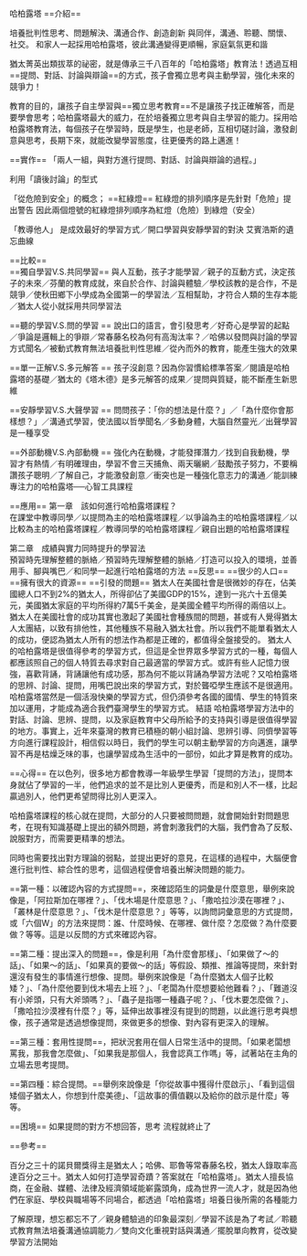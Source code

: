 哈柏露塔
==介紹==

培養批判性思考、問題解決、溝通合作、創造創新
與同伴，溝通、聆聽、關懷、社交。
和家人一起採用哈柏露塔，彼此溝通變得更順暢，家庭氣氛更和諧

猶太菁英出類拔萃的祕密，就是傳承三千八百年的「哈柏露塔」教育法！透過互相==提問、對話、討論與辯論==的方式，孩子會獨立思考與主動學習，強化未來的競爭力！

教育的目的，讓孩子自主學習與==獨立思考教育==不是讓孩子找正確解答，而是要學會思考；哈柏露塔最大的威力，在於培養獨立思考與自主學習的能力。採用哈柏露塔教育法，每個孩子在學習時，既是學生，也是老師，互相切磋討論，激發創意與思考，長期下來，就能改變學習態度，往更優秀的路上邁進！

==實作==
「兩人一組，與對方進行提問、對話、討論與辯論的過程。」

利用「讀後討論」的型式

「從危險到安全」的概念；
	==紅綠燈==
	紅綠燈的排列順序是先針對「危險」提出警告
	因此兩個燈號的紅綠燈排列順序為紅燈（危險）到綠燈（安全）

「教導他人」
	是成效最好的學習方式／開口學習與安靜學習的對決
艾賓浩斯的遺忘曲線
	

==比較==  
==獨自學習V.S.共同學習== 
與人互動，孩子才能學習／親子的互動方式，決定孩子的未來／芬蘭的教育成就，來自於合作、討論與體驗／學校該教的是合作，不是競爭／使秋田鄉下小學成為全國第一的學習法／互相幫助，才符合人類的生存本能／猶太人從小就採用共同學習法  
  
==聽的學習V.S.問的學習 ==
說出口的語言，會引發思考／好奇心是學習的起點／爭論是邏輯上的爭辯／常春藤名校為何有高淘汰率？／哈佛以發問與討論的學習方式聞名／被動式教育無法培養批判性思維／從內而外的教育，能產生強大的效果  
  
==單一正解V.S.多元解答  ==
孩子沒創意？因為你習慣給標準答案／閱讀是哈柏露塔的基礎／猶太的《塔木德》是多元解答的成果／提問與質疑，能不斷產生新思維  
  
==安靜學習V.S.大聲學習  ==
問問孩子：「你的想法是什麼？」／「為什麼你會那樣想？」／溝通式學習，使法國以哲學聞名／多動身體，大腦自然靈光／出聲學習是一種享受  
  
==外部動機V.S.內部動機  ==
強化內在動機，才能發揮潛力／找到自我動機，學習才有熱情／有明確理由，學習不會三天捕魚、兩天曬網／鼓勵孩子努力，不要稱讚孩子聰明／了解自己，才能激發創意／衝突也是一種強化意志力的溝通／能訓練專注力的哈柏露塔──心智工具課程

==應用==
第一章　該如何進行哈柏露塔課程？  
在課堂中教導同學／以提問為主的哈柏露塔課程／以爭論為主的哈柏露塔課程／以比較為主的哈柏露塔課程／教導同學的哈柏露塔課程／親自出題的哈柏露塔課程  
  
第二章　成績與實力同時提升的學習法  
預習時先理解整體的脈絡／預習時先理解整體的脈絡／打造可以投入的環境，並善用手、腳與嘴巴／和同學一起進行哈柏露塔的方法
==反思==
==很少的人口==
==擁有很大的資源==
==引發的問題==
猶太人在美國社會是很微妙的存在，佔美國總人口不到2%的猶太人，所得卻佔了美國GDP的15%，達到一兆六十五億美元，美國猶太家庭的平均所得約7萬5千美金，是美國全體平均所得的兩倍以上。猶太人在美國社會的成功其實也激起了美國社會種族間的問題，甚或有人覺得猶太人太團結，以致有排他性，其他種族不易融入猶太社會。所以我們不能單看猶太人的成功，便認為猶太人所有的想法作為都是正確的，都值得全盤接受的。 猶太人的哈柏露塔是很值得參考的學習方式，但這是全世界眾多學習方式的一種，每個人都應該照自己的個人特質去尋求對自己最適當的學習方式。或許有些人記憶力很強，喜歡背誦，背誦讓他有成功感，那為何不能以背誦為學習方法呢？又哈柏露塔的思辨、討論、提問，用嘴巴說出來的學習方式，對於聾啞學生應該不是很適用。哈柏露塔當然是一個活潑快樂的學習方式，但仍須參考各國的國情、學生的特質來加以運用，才能成為適合我們臺灣學生的學習方式。 結語 哈柏露塔學習方法中的對話、討論、思辨、提問，以及家庭教育中父母所給予的支持與引導是很值得學習的地方。事實上，近年來臺灣的教育已積極的朝小組討論、思辨引導、同儕學習等方向進行課程設計，相信假以時日，我們的學生可以朝主動學習的方向邁進，讓學習不再是枯燥乏味的事，也讓學習成為生活中的一部份，如此才算是教育的成功。

==心得==
在以色列，很多地方都會教導一年級學生學習「提問的方法」，提問本身就佔了學習的一半，他們追求的並不是比別人更優秀，而是和別人不一樣，比起贏過別人，他們更希望問得比別人更深入。

哈柏露塔課程的核心就在提問，大部分的人只要被問問題，就會開始針對問題思考，在現有知識基礎上提出的額外問題，將會刺激我們的大腦，我們會為了反駁、說服對方，而需要更精準的想法。

同時也需要找出對方理論的弱點，並提出更好的意見，在這樣的過程中，大腦便會進行批判性、綜合性的思考，這個過程便會培養出解決問題的能力。

==第一種：以確認內容的方式提問==，來確認陌生的詞彙是什麼意思，舉例來說像是，「阿拉斯加在哪裡？」、「伐木場是什麼意思？」、「撒哈拉沙漠在哪裡？」、「叢林是什麼意思？」、「伐木是什麼意思？」等等，以詢問詞彙意思的方式提問，或「六個W」的方法來提問：誰、什麼時候、在哪裡、做什麼？怎麼做？為什麼要做？等等。這是以反問的方式來確認內容。

==第二種：提出深入的問題==，像是利用「為什麼會那樣」、「如果做了～的話」、「如果～的話」、「如果真的要做～的話」等假設、類推、推論等提問，來針對還沒有發生的事情進行想像、提問。舉例來說像是「為什麼猶太人個子比較矮？」、「為什麼他要到伐木場去上班？」、「老闆為什麼想要給他難看？」、「難道沒有小斧頭，只有大斧頭嗎？」、「蟲子是指哪一種蟲子呢？」、「伐木要怎麼做？」、「撒哈拉沙漠裡有什麼？」等，延伸出故事裡沒有提到的問題，以此進行思考與想像，孩子通常是透過想像提問，來做更多的想像、對內容有更深入的理解。

==第三種：套用性提問==，把狀況套用在個人日常生活中的提問。「如果老闆想罵我，那我會怎麼做」、「如果我是那個人，我會認真工作嗎」等，試著站在主角的立場去思考提問。

==第四種：綜合提問。==舉例來說像是「你從故事中獲得什麼啟示」、「看到這個矮個子猶太人，你想到什麼美德」、「這故事的價值觀以及給你的啟示是什麼」等等。

==困境==
如果提問的對方不想回答，思考 流程就終止了


==參考==

百分之三十的諾貝爾獎得主是猶太人；哈佛、耶魯等常春藤名校，猶太人錄取率高達百分之三十。猶太人如何打造學習奇蹟？答案就在「哈柏露塔」。猶太人擅長協商，在金融、媒體、法律及經濟領域能嶄露頭角，成為世界一流人才，就是因為他們在家庭、學校與職場等不同場合，都透過「哈柏露塔」培養日後所需的各種能力


了解原理，想忘都忘不了／親身體驗過的印象最深刻／學習不該是為了考試／聆聽式教育無法培養溝通協調能力／雙向文化重視對話與溝通／擺脫單向教育，從改變學習方法開始

